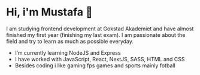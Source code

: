 <h1>
  Hi, i'm Mustafa 👋
</h1>

I am studying frontend development at Gokstad Akademiet and have almost finished my first year (finishing my last exam). I am passionate about the field and try to learn as much as possible everyday.

- I’m currently learning NodeJS and Express
- I have worked with JavaScript, React, NextJS, SASS, HTML and CSS
- Besides coding i like gaming fps games and sports mainly fotball

<!--
**mobak88/mobak88** is a ✨ _special_ ✨ repository because its `README.md` (this file) appears on your GitHub profile.

Here are some ideas to get you started:

- 🔭 I’m currently working on ...
- 🌱 I’m currently learning ...
- 👯 I’m looking to collaborate on ...
- 🤔 I’m looking for help with ...
- 💬 Ask me about ...
- 📫 How to reach me: ...
- 😄 Pronouns: ...
- ⚡ Fun fact: ...
-->
